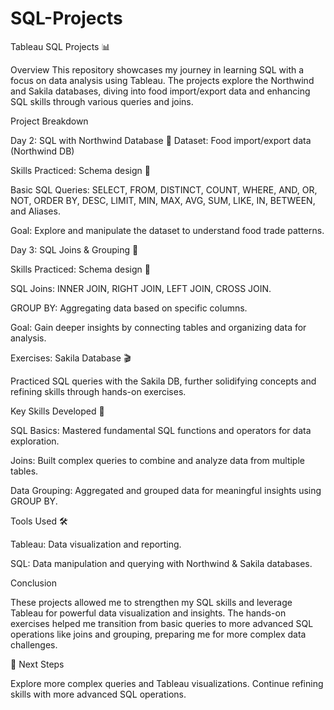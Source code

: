 # SQL-Projects
Tableau SQL Projects 📊

Overview
This repository showcases my journey in learning SQL with a focus on data analysis using Tableau. The projects explore the Northwind and Sakila databases, diving into food import/export data and enhancing SQL skills through various queries and joins.

Project Breakdown

Day 2: SQL with Northwind Database 🍴
Dataset: Food import/export data (Northwind DB)

Skills Practiced:
Schema design 📐

Basic SQL Queries:
SELECT, FROM, DISTINCT, COUNT, WHERE, AND, OR, NOT, ORDER BY, DESC, LIMIT, MIN, MAX, AVG, SUM, LIKE, IN, BETWEEN, and Aliases.

Goal: Explore and manipulate the dataset to understand food trade patterns.

Day 3: SQL Joins & Grouping 🔗

Skills Practiced:
Schema design 📐

SQL Joins:
INNER JOIN, RIGHT JOIN, LEFT JOIN, CROSS JOIN.

GROUP BY: Aggregating data based on specific columns.

Goal: Gain deeper insights by connecting tables and organizing data for analysis.

Exercises: Sakila Database 🎬

Practiced SQL queries with the Sakila DB, further solidifying concepts and refining skills through hands-on exercises.

Key Skills Developed 🧠

SQL Basics: Mastered fundamental SQL functions and operators for data exploration.

Joins: Built complex queries to combine and analyze data from multiple tables.

Data Grouping: Aggregated and grouped data for meaningful insights using GROUP BY.

Tools Used 🛠️

Tableau: Data visualization and reporting.

SQL: Data manipulation and querying with Northwind & Sakila databases.

Conclusion

These projects allowed me to strengthen my SQL skills and leverage Tableau for powerful data visualization and insights. The hands-on exercises helped me transition from basic queries to more advanced SQL operations like joins and grouping, preparing me for more complex data challenges.

🚀 Next Steps

Explore more complex queries and Tableau visualizations.
Continue refining skills with more advanced SQL operations.
